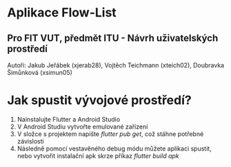 # Aplikace Flow-List
## Pro FIT VUT, předmět ITU - Návrh uživatelských prostředí
Autoři:
Jakub Jeřábek (xjerab28),
Vojtěch Teichmann (xteich02),
Doubravka Šimůnková (xsimun05)

# Jak spustit vývojové prostředí?
1. Nainstalujte Flutter a Android Studio
2. V Android Studiu vytvořte emulované zařízení
3. V složce s projektem napište *flutter pub get*, což stáhne potřebné závislosti
4. Následně pomocí vestavěného debug módu můžete aplikaci spustit, 
nebo vytvořit instalační apk skrze příkaz *flutter build apk*